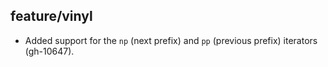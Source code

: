 ## feature/vinyl

* Added support for the `np` (next prefix) and `pp` (previous prefix) iterators
  (gh-10647).
